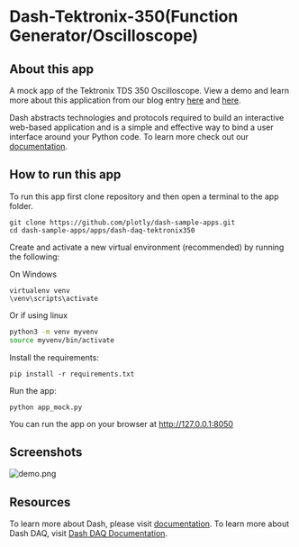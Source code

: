 # Dash-Tektronix-350(Function Generator/Oscilloscope)

## About this app

A mock app of the Tektronix TDS 350 Oscilloscope. View a demo and learn more about this application from our blog entry [here](https://www.dashdaq.io/tektronix-function-generator) and [here](https://www.dashdaq.io/oscilloscope-logging).

Dash abstracts technologies and protocols required to build an interactive web-based application and is a simple and effective way to bind a user interface around your Python code. To learn more check out our [documentation](https://dash.plot.ly/).

## How to run this app

To run this app first clone repository and then open a terminal to the app folder.

```
git clone https://github.com/plotly/dash-sample-apps.git
cd dash-sample-apps/apps/dash-daq-tektronix350
```

Create and activate a new virtual environment (recommended) by running
the following:

On Windows

```
virtualenv venv 
\venv\scripts\activate
```

Or if using linux

```bash
python3 -m venv myvenv
source myvenv/bin/activate
```

Install the requirements:

```
pip install -r requirements.txt
```
Run the app:

```
python app_mock.py
```
You can run the app on your browser at http://127.0.0.1:8050


## Screenshots

![demo.png](demo.png)

## Resources

To learn more about Dash, please visit [documentation](https://plot.ly/dash).
To learn more about Dash DAQ, visit [Dash DAQ Documentation](https://dash.plot.ly/dash-daq).
